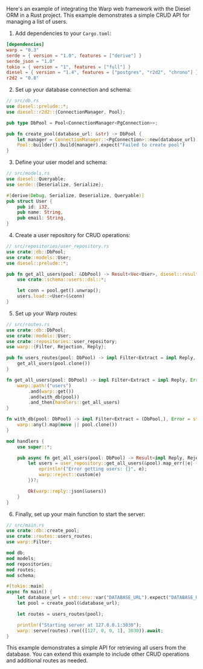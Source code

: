 Here's an example of integrating the Warp web framework with the Diesel ORM in a Rust project. This example demonstrates a simple CRUD API for managing a list of users.

1. Add dependencies to your `Cargo.toml`:

```toml
[dependencies]
warp = "0.3"
serde = { version = "1.0", features = ["derive"] }
serde_json = "1.0"
tokio = { version = "1", features = ["full"] }
diesel = { version = "1.4", features = ["postgres", "r2d2", "chrono"] }
r2d2 = "0.8"
```

2. Set up your database connection and schema:

```rust
// src/db.rs
use diesel::prelude::*;
use diesel::r2d2::{ConnectionManager, Pool};

pub type DbPool = Pool<ConnectionManager<PgConnection>>;

pub fn create_pool(database_url: &str) -> DbPool {
    let manager = ConnectionManager::<PgConnection>::new(database_url);
    Pool::builder().build(manager).expect("Failed to create pool")
}
```

3. Define your user model and schema:

```rust
// src/models.rs
use diesel::Queryable;
use serde::{Deserialize, Serialize};

#[derive(Debug, Serialize, Deserialize, Queryable)]
pub struct User {
    pub id: i32,
    pub name: String,
    pub email: String,
}
```

4. Create a user repository for CRUD operations:

```rust
// src/repositories/user_repository.rs
use crate::db::DbPool;
use crate::models::User;
use diesel::prelude::*;

pub fn get_all_users(pool: &DbPool) -> Result<Vec<User>, diesel::result::Error> {
    use crate::schema::users::dsl::*;

    let conn = pool.get().unwrap();
    users.load::<User>(&conn)
}
```

5. Set up your Warp routes:

```rust
// src/routes.rs
use crate::db::DbPool;
use crate::models::User;
use crate::repositories::user_repository;
use warp::{Filter, Rejection, Reply};

pub fn users_routes(pool: DbPool) -> impl Filter<Extract = impl Reply, Error = Rejection> + Clone {
    get_all_users(pool.clone())
}

fn get_all_users(pool: DbPool) -> impl Filter<Extract = impl Reply, Error = Rejection> + Clone {
    warp::path!("users")
        .and(warp::get())
        .and(with_db(pool))
        .and_then(handlers::get_all_users)
}

fn with_db(pool: DbPool) -> impl Filter<Extract = (DbPool,), Error = std::convert::Infallible> + Clone {
    warp::any().map(move || pool.clone())
}

mod handlers {
    use super::*;

    pub async fn get_all_users(pool: DbPool) -> Result<impl Reply, Rejection> {
        let users = user_repository::get_all_users(&pool).map_err(|e| {
            eprintln!("Error getting users: {}", e);
            warp::reject::custom(e)
        })?;

        Ok(warp::reply::json(&users))
    }
}
```

6. Finally, set up your main function to start the server:

```rust
// src/main.rs
use crate::db::create_pool;
use crate::routes::users_routes;
use warp::Filter;

mod db;
mod models;
mod repositories;
mod routes;
mod schema;

#[tokio::main]
async fn main() {
    let database_url = std::env::var("DATABASE_URL").expect("DATABASE_URL must be set");
    let pool = create_pool(&database_url);

    let routes = users_routes(pool);

    println!("Starting server at 127.0.0.1:3030");
    warp::serve(routes).run(([127, 0, 0, 1], 3030)).await;
}
```

This example demonstrates a simple API for retrieving all users from the database. You can extend this example to include other CRUD operations and additional routes as needed.